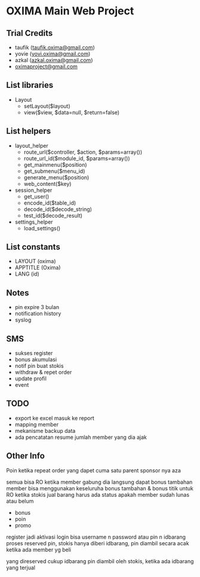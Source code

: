 OXIMA Main Web Project
=====================================

Trial Credits
----------------
- taufik (taufik.oxima@gmail.com)
- yovie (yovi.oxima@gmail.com)
- azkal (azkal.oxima@gmail.com)
- oximaproject@gmail.com

List libraries
----------------
- Layout
	- setLayout($layout)
	- view($view, $data=null, $return=false)

List helpers
----------------
- layout_helper
	- route_url($controller, $action, $params=array())
	- route_url_id($module_id, $params=array())
	- get_mainmenu($position)
	- get_submenu($menu_id)
	- generate_menu($position)
	- web_content($key)
- session_helper
	- get_user()
	- encode_id($table_id)
	- decode_id($decode_string)
	- test_id($decode_result)
- settings_helper
	- load_settings()

List constants
----------------
- LAYOUT (oxima)
- APPTITLE (Oxima)
- LANG (id)


Notes
----------------
- pin expire 3 bulan
- notification history
- syslog

SMS
----------------
- sukses register
- bonus akumulasi
- notif pin buat stokis
- withdraw & repet order
- update profil
- event


TODO
----------------
- export ke excel masuk ke report
- mapping member
- mekanisme backup data
- ada pencatatan resume jumlah member yang dia ajak


Other Info
----------------
Poin ketika repeat order yang dapet cuma satu parent sponsor nya aza

semua bisa RO
ketika member gabung dia langsung dapat bonus tambahan
member bisa menggunakan keseluruha bonus tambahan & bonus titik untuk RO
ketika stokis jual barang harus ada status apakah member sudah lunas atau belum
- bonus
- poin
- promo

register jadi aktivasi
login bisa username n password atau pin n idbarang
proses reserved pin, stokis hanya diberi idbarang, pin diambil secara acak ketika ada member yg beli

yang direserved cukup idbarang
pin diambil oleh stokis, ketika ada idbarang yang terjual
